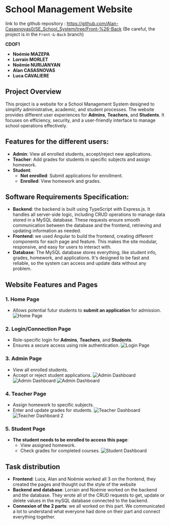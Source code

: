 # School Management Website

link to the github repository : https://github.com/Alan-Casasnovas0/SE_School_System/tree/Front-%26-Back
(Be careful, the project is in the `Front-&-Back` branch)

**CDOF1**

- **Noémie MAZEPA** 
- **Lorrain MORLET** 
- **Noëmie NURIJANYAN** 
- **Alan CASASNOVAS** 
- **Luca CAVALIERE**


## Project Overview

This project is a website for a School Management System designed to simplify administrative, academic, and student processes. 
The website provides different user experiences for **Admins**, **Teachers**, and **Students**. It focuses on efficiency, security, and a user-friendly interface to manage school operations effectively.


## Features for the different users:
- **Admin**: View all enrolled students, accept/reject new applications.
- **Teacher**: Add grades for students in specific subjects and assign homework.
- **Student**:  
  - **Not enrolled**: Submit applications for enrollment.  
  - **Enrolled**: View homework and grades.


## Software Requirements Specification: 
- **Backend**: the backend is built using TypeScript with Express.js. It handles all server-side logic, including CRUD operations to manage data stored in a MySQL database. These requests ensure smooth communication between the database and the frontend, retrieving and updating information as needed.
- **Frontend**: we used Angular to build the frontend, creating different components for each page and feature. This makes the site modular, responsive, and easy for users to interact with.  
- **Database**: The MySQL database stores everything, like student info, grades, homework, and applications. It's designed to be fast and reliable, so the system can access and update data without any problem.


## Website Features and Pages

### 1. **Home Page**
- Allows potential futur students to **submit an application** for admission.
![Home Page](https://github.com/Alan-Casasnovas0/SE_School_System/blob/Front-%26-Back/images/welcome.png)

### 2. **Login/Connection Page**
- Role-specific login for **Admins**, **Teachers**, and **Students**.
- Ensures a secure access using role authentication.
![Login Page](https://github.com/Alan-Casasnovas0/SE_School_System/blob/Front-%26-Back/images/login.png)

### 3. **Admin Page**
- View all enrolled students.
- Accept or reject student applications.
![Admin Dashboard](https://github.com/Alan-Casasnovas0/SE_School_System/blob/Front-%26-Back/images/manager.png)
![Admin Dashboard](https://github.com/Alan-Casasnovas0/SE_School_System/blob/Front-%26-Back/images/manager2.png)
![Admin Dashboard](https://github.com/Alan-Casasnovas0/SE_School_System/blob/Front-%26-Back/images/manager3.png)

### 4. **Teacher Page**
- Assign homework to specific subjects.
- Enter and update grades for students.
![Teacher Dashboard](https://github.com/Alan-Casasnovas0/SE_School_System/blob/Front-%26-Back/images/teacher1.png)
![Teacher Dashboard 2](https://github.com/Alan-Casasnovas0/SE_School_System/blob/Front-%26-Back/images/teacher2.png)

### 5. **Student Page**
- **The student needs to be enrolled to access this page**:
  - View assigned homework.
  - Check grades for completed courses.
![Student Dashboard](https://github.com/Alan-Casasnovas0/SE_School_System/blob/Front-%26-Back/images/student.png)


## Task distribution
- **Frontend**: Luca, Alan and Noëmie worked all 3 on the frontend, they created the pages and thought out the style of the website
- **Backend and database**: Lorrain and Noémie worked on the backend and the database. They wrote all of the CRUD requests to get, update or delete values in the mySQL database connected to the backend.
- **Connexion of the 2 parts**: we all worked on this part. We communicated a lot to understand what everyone had done on their part and connect everything together.
